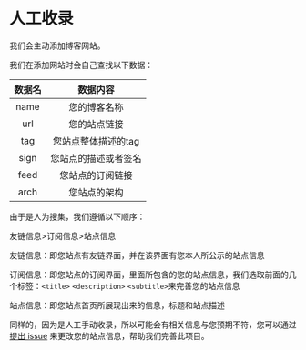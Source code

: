 # 人工收录

我们会主动添加博客网站。

我们在添加网站时会自己查找以下数据：

| 数据名 | 数据内容 |
| :--: | :--: |
| name | 您的博客名称 |
| url | 您的站点链接 |
| tag | 您站点整体描述的tag |
| sign | 您站点的描述或者签名 |
| feed | 您站点的订阅链接 |
| arch | 您站点的架构 |

由于是人为搜集，我们遵循以下顺序：

友链信息>订阅信息>站点信息 


友链信息：即您站点有友链界面，并在该界面有您本人所公示的站点信息

订阅信息：即您站点的订阅界面，里面所包含的您的站点信息，我们选取前面的几个标签：`<title>` `<description>` `<subtitle>`来完善您的站点信息

站点信息：即您站点首页所展现出来的信息，标题和站点描述


同样的，因为是人工手动收录，所以可能会有相关信息与您预期不符，您可以通过[提出 issue](https://github.com/zh-blogs/blog-daohang/issues/new?assignees=linlinzzo&labels=&template=change.md&title=%E7%94%B3%E8%AF%B7%E4%BF%AE%E6%94%B9%E4%BF%A1%E6%81%AF-%5B%E7%BD%91%E7%AB%99%E5%BA%8F%E5%8F%B7%5D) 来更改您的站点信息，帮助我们完善此项目。
